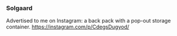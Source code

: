 
### Solgaard 
Advertised to me on Instagram: a back pack with a pop-out storage container. 
https://instagram.com/p/CdegsDugyod/ 

